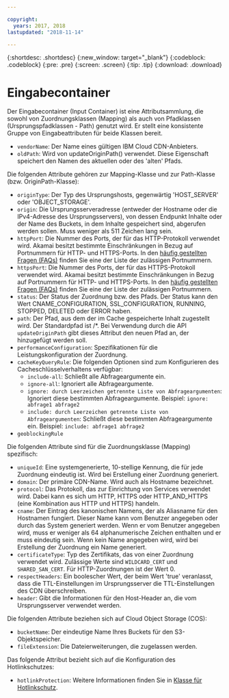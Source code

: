 ```yaml
---

copyright:
  years: 2017, 2018
lastupdated: "2018-11-14"

---
```


{:shortdesc: .shortdesc}
{:new_window: target="_blank"}
{:codeblock: .codeblock}
{:pre: .pre}
{:screen: .screen}
{:tip: .tip}
{:download: .download}

# Eingabecontainer
Der Eingabecontainer (Input Container) ist eine Attributsammlung, die sowohl von Zuordnungsklassen (Mapping) als auch von Pfadklassen (Ursprungspfadklassen - Path) genutzt wird.  Er stellt eine konsistente Gruppe von Eingabeattributen für beide Klassen bereit.

* `vendorName`: Der Name eines gültigen IBM Cloud CDN-Anbieters.
* `oldPath`: Wird von updateOriginPath() verwendet. Diese Eigenschaft speichert den Namen des aktuellen oder des 'alten' Pfads.

Die folgenden Attribute gehören zur Mapping-Klasse und zur Path-Klasse (bzw. OriginPath-Klasse):
* `originType`: Der Typ des Ursprungshosts, gegenwärtig 'HOST_SERVER' oder 'OBJECT_STORAGE'.
* `origin`: Die Ursprungsserveradresse (entweder der Hostname oder die IPv4-Adresse des Ursprungsservers), von dessen Endpunkt Inhalte oder der Name des Buckets, in dem Inhalte gespeichert sind, abgerufen werden sollen. Muss weniger als 511 Zeichen lang sein.
* `httpPort`: Die Nummer des Ports, der für das HTTP-Protokoll verwendet wird. Akamai besitzt bestimmte Einschränkungen in Bezug auf Portnummern für HTTP- und HTTPS-Ports. In den [häufig gestellten Fragen (FAQs)](faqs.html#are-there-any-restrictions-on-what-http-and-https-port-numbers-are-allowed-for-akamai-) finden Sie eine der Liste der zulässigen Portnummern.
* `httpsPort`: Die Nummer des Ports, der für das HTTPS-Protokoll verwendet wird. Akamai besitzt bestimmte Einschränkungen in Bezug auf Portnummern für HTTP- und HTTPS-Ports. In den [häufig gestellten Fragen (FAQs)](faqs.html#are-there-any-restrictions-on-what-http-and-https-port-numbers-are-allowed-for-akamai-) finden Sie eine der Liste der zulässigen Portnummern.
* `status`: Der Status der Zuordnung bzw. des Pfads. Der Status kann den Wert CNAME_CONFIGURATION, SSL_CONFIGURATION, RUNNING, STOPPED, DELETED oder ERROR haben.
* `path`: Der Pfad, aus dem der im Cache gespeicherte Inhalt zugestellt wird. Der Standardpfad ist /\*. Bei Verwendung durch die API `updateOriginPath` gibt dieses Attribut den neuen Pfad an, der hinzugefügt werden soll.
* `performanceConfiguration`: Spezifikationen für die Leistungskonfiguration der Zuordnung.
* `cacheKeyQueryRule`: Die folgenden Optionen sind zum Konfigurieren des Cacheschlüsselverhaltens verfügbar:
  * `include-all`: Schließt alle Abfrageargumente ein.
  * `ignore-all`: Ignoriert alle Abfrageargumente.
  * `ignore: durch Leerzeichen getrennte Liste von Abfrageargumenten`: Ignoriert diese bestimmten Abfrageargumente. Beispiel: `ignore: abfrage1 abfrage2`
  * `include: durch Leerzeichen getrennte Liste von Abfrageargumenten`: Schließt diese bestimmten Abfrageargumente ein. Beispiel: `include: abfrage1 abfrage2`
* `geoblockingRule`

Die folgenden Attribute sind für die Zuordnungsklasse (Mapping) spezifisch:

* `uniqueId`: Eine systemgenerierte, 10-stellige Kennung, die für jede Zuordnung eindeutig ist. Wird bei Erstellung einer Zuordnung generiert.
* `domain`: Der primäre CDN-Name. Wird auch als Hostname bezeichnet.
* `protocol`: Das Protokoll, das zur Einrichtung von Services verwendet wird. Dabei kann es sich um HTTP, HTTPS oder HTTP_AND_HTTPS (eine Kombination aus HTTP und HTTPS) handeln.
* `cname`: Der Eintrag des kanonischen Namens, der als Aliasname für den Hostnamen fungiert. Dieser Name kann vom Benutzer angegeben oder durch das System generiert werden. Wenn er vom Benutzer angegeben wird, muss er weniger als 64 alphanumerische Zeichen enthalten und er muss eindeutig sein. Wenn kein Name angegeben wird, wird bei Erstellung der Zuordnung ein Name generiert.
* `certificateType`: Typ des Zertifikats, das von einer Zuordnung verwendet wird. Zulässige Werte sind `WILDCARD_CERT` und `SHARED_SAN_CERT`. Für HTTP-Zuordnungen ist der Wert 0.
* `respectHeaders`: Ein boolescher Wert, der beim Wert 'true' veranlasst, dass die TTL-Einstellungen im Ursprungsserver die TTL-Einstellungen des CDN überschreiben.
* `header`: Gibt die Informationen für den Host-Header an, die vom Ursprungsserver verwendet werden.

Die folgenden Attribute beziehen sich auf Cloud Object Storage (COS):  
* `bucketName`: Der eindeutige Name Ihres Buckets für den S3-Objektspeicher.  
* `fileExtension`: Die Dateierweiterungen, die zugelassen werden.

Das folgende Attribut bezieht sich auf die Konfiguration des Hotlinkschutzes: 
* `hotlinkProtection`: Weitere Informationen finden Sie in [Klasse für Hotlinkschutz](hotlink-protection-behavior.html). 
